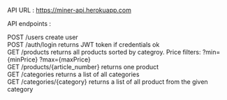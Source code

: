 API URL : https://miner-api.herokuapp.com

API endpoints : <br>

POST /users create user <br>
POST /auth/login returns JWT token if credentials ok <br>
GET /products returns all products sorted by categroy. Price filters: ?min={minPrice} ?max={maxPrice} <br>
GET /products/{article_number} returns one product <br>
GET /categories returns a list of all categories <br>
GET /categories/{category} returns a list of all product from the given category
